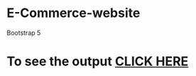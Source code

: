 # E-Commerce-website
Bootstrap 5

# To see the output [CLICK HERE](https://harshithvh.github.io/E-Commerce-website-1/index.html)
